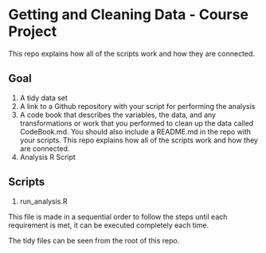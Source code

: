 # Getting and Cleaning Data - Course Project
This repo explains how all of the scripts work and how they are connected.

## Goal
1. A tidy data set
2. A link to a Github repository with your script for performing the analysis
3. A code book that describes the variables, the data, and any transformations or work that you performed to clean up the data called CodeBook.md. You should also include a README.md in the repo with your scripts. This repo explains how all of the scripts work and how they are connected.
4. Analysis R Script

## Scripts 
1. run_analysis.R

This file is made in a sequential order to follow the steps until each requirement is met, it can be executed completely each time.

The tidy files can be seen from the root of this repo.